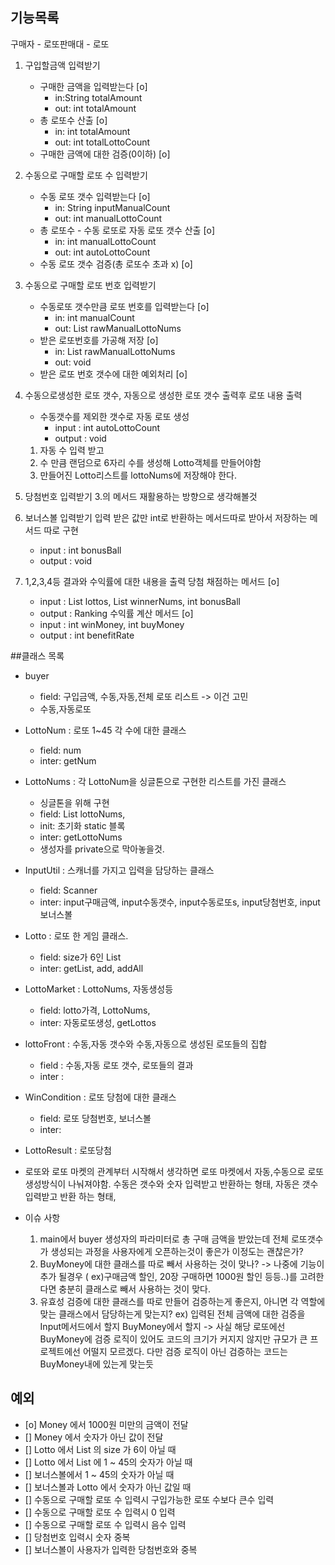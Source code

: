 ## 기능목록
구매자 - 로또판매대 - 로또
1. 구입할금액 입력받기
   - 구매한 금액을 입력받는다 [o]
     - in:String totalAmount 
     - out: int totalAmount  
   - 총 로또수 산출 [o]
     - in: int totalAmount 
     - out: int totalLottoCount  
   - 구매한 금액에 대한 검증(0이하) [o]
2. 수동으로 구매할 로또 수 입력받기
   - 수동 로또 갯수 입력받는다 [o]
     - in: String inputManualCount
     - out: int manualLottoCount  
   - 총 로또수 - 수동 로또로 자동 로또 갯수 산출 [o] 
     - in: int manualLottoCount
     - out: int autoLottoCount
   - 수동 로또 갯수 검증(총 로또수 초과 x) [o] 
3. 수동으로 구매할 로또 번호 입력받기
   - 수동로또 갯수만큼 로또 번호를 입력받는다 [o]
     - in: int manualCount
     - out: List<String> rawManualLottoNums
   - 받은 로또번호를 가공해 저장 [o]
     - in: List<String> rawManualLottoNums
     - out: void
   - 받은 로또 번호 갯수에 대한 예외처리 [o]
4. 수동으로생성한 로또 갯수, 자동으로 생성한 로또 갯수 출력후 로또 내용 출력
   - 수동갯수를 제외한 갯수로 자동 로또 생성
     - input : int autoLottoCount
     - output : void
   1. 자동 수 입력 받고
   2. 수 만큼 랜덤으로 6자리 수를 생성해 Lotto객체를 만들어야함
   3. 만들어진 Lotto리스트를 lottoNums에 저장해야 한다.
  
5. 당첨번호 입력받기
   3.의 메서드 재활용하는 방향으로 생각해볼것
6. 보너스볼 입력받기
   입력 받은 값만 int로 반환하는 메서드따로
   받아서 저장하는 메서드 따로 구현
   - input : int bonusBall
   - output : void 
7. 1,2,3,4등 결과와 수익률에 대한 내용을 출력
   당첨 채점하는 메서드 [o]
   - input : List<Lotto> lottos, List<Integer> winnerNums, int bonusBall
   - output : Ranking
   수익률 계산 메서드 [o]
   - input : int winMoney, int buyMoney
   - output : int benefitRate


##클래스 목록
- buyer 
  - field: 구입금액, 수동,자동,전체 로또 리스트 -> 이건 고민
  - 수동,자동로또
- LottoNum : 로또 1~45 각 수에 대한 클래스
  - field: num
  - inter: getNum
- LottoNums : 각 LottoNum을 싱글톤으로 구현한 리스트를 가진 클래스
  - 싱글톤을 위해 구현
  - field: List lottoNums, 
  - init: 초기화 static 블록
  - inter: getLottoNums
  - 생성자를 private으로 막아놓을것.
- InputUtil : 스캐너를 가지고 입력을 담당하는 클래스
  - field: Scanner
  - inter: input구매금액, input수동갯수, input수동로또s, input당첨번호, input보너스볼
- Lotto : 로또 한 게임 클래스.
  - field: size가 6인 List<LottoNum>
  - inter: getList, add, addAll
- LottoMarket : LottoNums, 자동생성등
  - field: lotto가격, LottoNums,
  - inter: 자동로또생성, getLottos
- lottoFront : 수동,자동 갯수와 수동,자동으로 생성된 로또들의 집합
  - field : 수동,자동 로또 갯수, 로또들의 결과
  - inter :  
- WinCondition : 로또 당첨에 대한 클래스
  - field: 로또 당첨번호, 보너스볼
  - inter:   
- LottoResult : 로또당첨    

- 로또와 로또 마켓의 관계부터 시작해서 생각하면
로또 마켓에서 자동,수동으로 로또 생성방식이 나눠져야함.
수동은 갯수와 숫자 입력받고 반환하는 형태,
  자동은 갯수 입력받고 반환 하는 형태,
  
- 이슈 사항
  1) main에서 buyer 생성자의 파라미터로 총 구매 금액을 받았는데 전체 로또갯수가 생성되는
    과정을 사용자에게 오픈하는것이 좋은가 이정도는 괜찮은가?
  2) BuyMoney에 대한 클래스를 따로 빼서 사용하는 것이 맞나?
    -> 나중에 기능이 추가 될경우 ( ex)구매금액 할인, 20장 구매하면 1000원 할인 등등..)를
     고려한다면 충분히 클래스로 빼서 사용하는 것이 맞다.
  3) 유효성 검증에 대한 클래스를 따로 만들어 검증하는게 좋은지, 아니면 각 역할에 맞는 클래스에서 담당하는게 맞는지? 
     ex) 입력된 전체 금액에 대한 검증을 Input메서드에서 할지 BuyMoney에서 할지
     -> 사실 해당 로또에선 BuyMoney에 검증 로직이 있어도 코드의 크기가 커지지 않지만
     규모가 큰 프로젝트에선 어떨지 모르겠다. 다만 검증 로직이 아닌 검증하는 코드는 BuyMoney내에 있는게 맞는듯 
     

## 예외
- [o] Money 에서 1000원 미만의 금액이 전달
- [] Money 에서 숫자가 아닌 값이 전달
- [] Lotto 에서 List 의 size 가 6이 아닐 때
- [] Lotto 에서 List 에 1 ~ 45의 숫자가 아닐 때
- [] 보너스볼에서 1 ~ 45의 숫자가 아닐 때
- [] 보너스볼과 Lotto 에서 숫자가 아닌 값일 때
- [] 수동으로 구매할 로또 수 입력시 구입가능한 로또 수보다 큰수 입력
- [] 수동으로 구매할 로또 수 입력시 0 입력
- [] 수동으로 구매할 로또 수 입력시 음수 입력
- [] 당첨번호 입력시 숫자 중복
- [] 보너스볼이 사용자가 입력한 당첨번호와 중복
